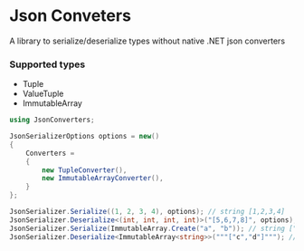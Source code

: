 # Json Conveters
A library to serialize/deserialize types without native .NET json converters

### Supported types
 - Tuple
 - ValueTuple
 - ImmutableArray

```cs
using JsonConverters;

JsonSerializerOptions options = new()
{
    Converters = 
    {
        new TupleConverter(),
        new ImmutableArrayConverter(),
    }
};

JsonSerializer.Serialize((1, 2, 3, 4), options); // string [1,2,3,4]
JsonSerializer.Deserialize<(int, int, int, int)>("[5,6,7,8]", options); // ValueTuple<int, int, int, int> (5, 6, 7, 8)
JsonSerializer.Serialize(ImmutableArray.Create("a", "b")); // string ["a","b"]
JsonSerializer.Deserialize<ImmutableArray<string>>("""["c","d"]"""); // ImmutableArray<string> ["c", "d"]
```
